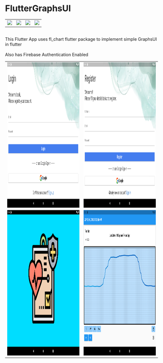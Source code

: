 # FlutterGraphsUI
<table>
 <tr>
<td><img src=https://camo.githubusercontent.com/f0aae282a375087185d5b99e3cb9e3b499396dfeb08647179e75a5e390b13380/68747470733a2f2f696d672e736869656c64732e696f2f62616467652f4672616d65776f726b2d466c75747465722d3363633666643f6c6f676f3d666c7574746572></td>
<td><img src=https://camo.githubusercontent.com/754acaa3e57d86b7d63725c4a858c1bd3b5a798c4fba4f181d6537fb674804e1/68747470733a2f2f696d672e736869656c64732e696f2f62616467652f4c616e67756167652d446172742d3063343538623f6c6f676f3d64617274></td>
  <td><img src=https://camo.githubusercontent.com/09da098f0a30b4cbb2e3aaf94bb300461939377aa838d27bb0d3f987ba16bd54/68747470733a2f2f696d672e736869656c64732e696f2f62616467652f436c6f75642d417070253230456e67696e652d3334363965653f6c6f676f3d476f6f676c65253230436c6f7564></td>
  <td><img src=https://travis-ci.com/tiquasar/FLAITER.svg?branch=master></td>
 </tr>
 </table>
<br>This Flutter App uses fl_chart flutter package to implement simple GraphsUI in flutter </br>
<br>Also has Firebase Authentication Enabled</br>

<table>
  <tr>
    <td><img src="https://github.com/tiquasar/FlutterGraphsUI/blob/master/Screenshot/Login_Screen.png" width=720 height=480></td>
    <td><img src="https://github.com/tiquasar/FlutterGraphsUI/blob/master/Screenshot/Register_Screen.png" width=720 height=480></td>
    
  </tr>
  <tr>
    <td><img src="https://github.com/tiquasar/FlutterGraphsUI/blob/master/Screenshot/Startup_Screen.png" width=720 height=480></td>
    <td><img src="https://github.com/tiquasar/FlutterGraphsUI/blob/master/Screenshot/main_app_ui.png" width=720 height=480></td>
  </tr>
 </table>
